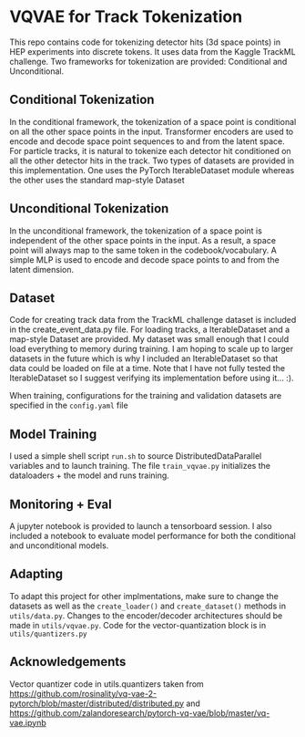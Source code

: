 # VQVAE for Track Tokenization
This repo contains code for tokenizing detector hits (3d space points) in HEP experiments into discrete tokens. It uses data from the Kaggle TrackML challenge. Two frameworks for tokenization are provided: Conditional and Unconditional.


## Conditional Tokenization
In the conditional framework, the tokenization of a space point is conditional on all the other space points in the input. Transformer encoders are used to encode and decode space point sequences to and from the latent space. For particle tracks, it is natural to tokenize each detector hit conditioned on all the other detector hits in the track. Two types of datasets are provided in this implementation. One uses the PyTorch IterableDataset module whereas the other uses the standard map-style Dataset


## Unconditional Tokenization
In the unconditional framework, the tokenization of a space point is independent of the other space points in the input. As a result, a space point will always map to the same token in the codebook/vocabulary. A simple MLP is used to encode and decode space points to and from the latent dimension. 

## Dataset
Code for creating track data from the TrackML challenge dataset is included in the create_event_data.py file. For loading tracks, a IterableDataset and a map-style Dataset are provided. My dataset was small enough that I could load everything to memory during training. I am hoping to scale up to larger datasets in the future which is why I included an IterableDataset so that data could be loaded on file at a time. Note that I have not fully tested the IterableDataset so I suggest verifying its implementation before using it... :). 

When training, configurations for the training and validation datasets are specified in the `config.yaml` file

## Model Training
I used a simple shell script `run.sh` to source DistributedDataParallel variables and to launch training. The file `train_vqvae.py` initializes the dataloaders + the model and runs training.
 
## Monitoring + Eval
A jupyter notebook is provided to launch a tensorboard session. I also included a notebook to evaluate model performance for both the conditional and unconditional models.

## Adapting
To adapt this project for other implmentations, make sure to change the datasets as well as the `create_loader()` and `create_dataset()` methods in `utils/data.py`. Changes to the encoder/decoder architectures should be made in `utils/vqvae.py`. Code for the vector-quantization block is in `utils/quantizers.py`

## Acknowledgements
Vector quantizer code in utils.quantizers taken from https://github.com/rosinality/vq-vae-2-pytorch/blob/master/distributed/distributed.py and https://github.com/zalandoresearch/pytorch-vq-vae/blob/master/vq-vae.ipynb 

